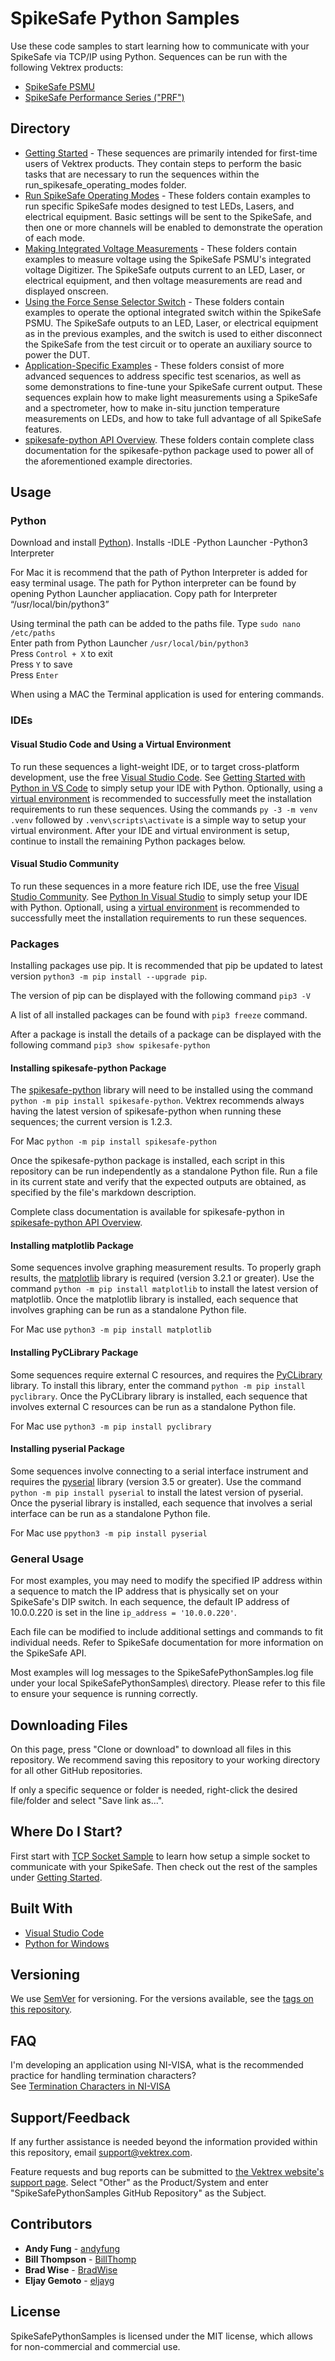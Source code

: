# SpikeSafe Python Samples

Use these code samples to start learning how to communicate with your SpikeSafe via TCP/IP using Python. Sequences can be run with the following Vektrex products:
 - [SpikeSafe PSMU](https://www.vektrex.com/products/spikesafe-source-measure-unit/)
 - [SpikeSafe Performance Series ("PRF")](https://www.vektrex.com/products/spikesafe-performance-series-precision-pulsed-current-sources/)

## Directory

- [Getting Started](getting_started) - These sequences are primarily intended for first-time users of Vektrex products. They contain steps to perform the basic tasks that are necessary to run the sequences within the run_spikesafe_operating_modes folder.
- [Run SpikeSafe Operating Modes](run_spikesafe_operating_modes) - These folders contain examples to run specific SpikeSafe modes designed to test LEDs, Lasers, and electrical equipment. Basic settings will be sent to the SpikeSafe, and then one or more channels will be enabled to demonstrate the operation of each mode.
- [Making Integrated Voltage Measurements](making_integrated_voltage_measurements) - These folders contain examples to measure voltage using the SpikeSafe PSMU's integrated voltage Digitizer. The SpikeSafe outputs current to an LED, Laser, or electrical equipment, and then voltage measurements are read and displayed onscreen.
- [Using the Force Sense Selector Switch](using_force_sense_selector_switch) - These folders contain examples to operate the optional integrated switch within the SpikeSafe PSMU. The SpikeSafe outputs to an LED, Laser, or electrical equipment as in the previous examples, and the switch is used to either disconnect the SpikeSafe from the test circuit or to operate an auxiliary source to power the DUT.
- [Application-Specific Examples](application_specific_examples) - These folders consist of more advanced sequences to address specific test scenarios, as well as some demonstrations to fine-tune your SpikeSafe current output. These sequences explain how to make light measurements using a SpikeSafe and a spectrometer, how to make in-situ junction temperature measurements on LEDs, and how to take full advantage of all SpikeSafe features.
- [spikesafe-python API Overview](spikesafe_python_lib_docs). These folders contain complete class documentation for the spikesafe-python package used to power all of the aforementioned example directories.

## Usage

### Python
Download and install [Python](https://www.python.org/downloads/)).
Installs
-IDLE
-Python Launcher
-Python3 Interpreter

For Mac it is recommend that the path of Python Interpreter is added for easy terminal usage.
The path for Python interpreter can be found by opening Python Launcher appliacation.  Copy path for Interpreter “/usr/local/bin/python3”

Using terminal the path can be added to the paths file.
Type `sudo nano /etc/paths`  
Enter path from Python Launcher `/usr/local/bin/python3`  
Press `Control + X` to exit  
Press `Y` to save  
Press `Enter`  

When using a MAC the Terminal application is used for entering commands.

### IDEs

#### Visual Studio Code and Using a Virtual Environment
To run these sequences a light-weight IDE, or to target cross-platform development, use the free [Visual Studio Code](https://code.visualstudio.com/). See [Getting Started with Python in VS Code](https://code.visualstudio.com/docs/python/python-tutorial) to simply setup your IDE with Python. Optionally, using a [virtual environment](https://docs.python.org/3/tutorial/venv.html) is recommended to successfully meet the installation requirements to run these sequences. Using the commands `py -3 -m venv .venv` followed by `.venv\scripts\activate` is a simple way to setup your virtual environment. After your IDE and virtual environment is setup, continue to install the remaining Python packages below.

#### Visual Studio Community
To run these sequences in a more feature rich IDE, use the free [Visual Studio Community](https://visualstudio.microsoft.com/vs/community/). See [Python In Visual Studio](https://docs.microsoft.com/en-us/visualstudio/python/tutorial-working-with-python-in-visual-studio-step-00-installation?view=vs-2022) to simply setup your IDE with Python. Optionall, using a [virtual environment](https://docs.microsoft.com/en-us/visualstudio/python/managing-python-environments-in-visual-studio?view=vs-2022) is recommended to successfully meet the installation requirements to run these sequences.

### Packages
Installing packages use pip.  It is recommended that pip be updated to latest version `python3 -m pip install --upgrade pip`.

The version of pip can be displayed with the following command `pip3 -V`

A list of all installed packages can be found with `pip3 freeze` command.

After a package is install the details of a package can be displayed with the following command `pip3 show spikesafe-python`

#### Installing spikesafe-python Package
The [spikesafe-python](https://pypi.org/project/spikesafe-python/) library will need to be installed using the command `python -m pip install spikesafe-python`. Vektrex recommends always having the latest version of spikesafe-python when running these sequences; the current version is 1.2.3.

For Mac `python -m pip install spikesafe-python`

Once the spikesafe-python package is installed, each script in this repository can be run independently as a standalone Python file. Run a file in its current state and verify that the expected outputs are obtained, as specified by the file's markdown description.

Complete class documentation is available for spikesafe-python in [spikesafe-python API Overview](spikesafe_python_lib_docs).

#### Installing matplotlib Package
Some sequences involve graphing measurement results. To properly graph results, the [matplotlib](https://matplotlib.org/) library is required (version 3.2.1 or greater). Use the command `python -m pip install matplotlib` to install the latest version of matplotlib. Once the matplotlib library is installed, each sequence that involves graphing can be run as a standalone Python file.

For Mac use `python3 -m pip install matplotlib`

#### Installing PyCLibrary Package
Some sequences require external C resources, and requires the [PyCLibrary](https://pyclibrary.readthedocs.io/en/latest/) library. To install this library, enter the command `python -m pip install pyclibrary`. Once the PyCLibrary library is installed, each sequence that involves external C resources can be run as a standalone Python file.

For Mac use `python3 -m pip install pyclibrary`

#### Installing pyserial Package
Some sequences involve connecting to a serial interface instrument and requires the [pyserial](https://pypi.org/project/pyserial/) library (version 3.5 or greater). Use the command `python -m pip install pyserial` to install the latest version of pyserial. Once the pyserial library is installed, each sequence that involves a serial interface can be run as a standalone Python file.

For Mac use `ppython3 -m pip install pyserial`

### General Usage
For most examples, you may need to modify the specified IP address within a sequence to match the IP address that is physically set on your SpikeSafe's DIP switch. In each sequence, the default IP address of 10.0.0.220 is set in the line `ip_address = '10.0.0.220'`.

Each file can be modified to include additional settings and commands to fit individual needs. Refer to SpikeSafe documentation for more information on the SpikeSafe API.

Most examples will log messages to the SpikeSafePythonSamples.log file under your local SpikeSafePythonSamples\ directory. Please refer to this file to ensure your sequence is running correctly.

## Downloading Files

On this page, press "Clone or download" to download all files in this repository. We recommend saving this repository to your working directory for all other GitHub repositories.

If only a specific sequence or folder is needed, right-click the desired file/folder and select "Save link as...".

## Where Do I Start?

First start with [TCP Socket Sample](getting_started/tcp_socket_sample) to learn how setup a simple socket to communicate with your SpikeSafe. Then check out the rest of the samples under [Getting Started](getting_started).

## Built With

* [Visual Studio Code](https://code.visualstudio.com/)
* [Python for Windows](https://www.python.org/downloads/windows/)

## Versioning

We use [SemVer](http://semver.org/) for versioning. For the versions available, see the [tags on this repository](https://github.com/VektrexElectronicSystems/SpikeSafePythonSamples/tags). 

## FAQ

I'm developing an application using NI-VISA, what is the recommended practice for handling termination characters?<br />
See [Termination Characters in NI-VISA](https://www.ni.com/en-us/support/documentation/supplemental/06/termination-characters-in-ni-visa.html)

## Support/Feedback

If any further assistance is needed beyond the information provided within this repository, email support@vektrex.com.

Feature requests and bug reports can be submitted to [the Vektrex website's support page](https://www.vektrex.com/request-support/). Select "Other" as the Product/System and enter "SpikeSafePythonSamples GitHub Repository" as the Subject.

## Contributors

* **Andy Fung** - [andyfung](https://github.com/andyfung)
* **Bill Thompson** - [BillThomp](https://github.com/BillThomp)
* **Brad Wise** - [BradWise](https://github.com/bradwise)
* **Eljay Gemoto** - [eljayg](https://github.com/eljayg)

## License

SpikeSafePythonSamples is licensed under the MIT license, which allows for non-commercial and commercial use.
